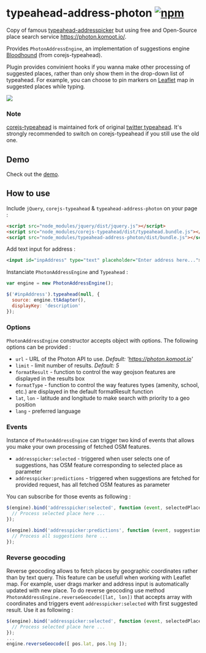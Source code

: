 # typeahead-address-photon [![npm](https://img.shields.io/npm/v/typeahead-address-photon.svg)](http://npm.im/typeahead-address-photon) 

Copy of famous [typeahead-addresspicker](https://github.com/sgruhier/typeahead-addresspicker)
but using free and Open-Source place search service https://photon.komoot.io/.

Provides `PhotonAddressEngine`, an implementation of suggestions engine [Bloodhound](https://github.com/twitter/typeahead.js/blob/master/doc/bloodhound.md) (from corejs-typeahead).

Plugin provides convinient hooks if you wanna make other processing of suggested places, rather than only show them in the drop-down list of typeahead. For example, you can choose to pin markers on [Leaflet](http://leafletjs.com/) map in suggested places while typing.

<img src="https://raw.github.com/komoot/typeahead-address-photon/master/doc/screenshot.png"/>

### Note
[corejs-typeahead](https://github.com/corejavascript/typeahead.js) is maintained fork of original [twitter typeahead](http://twitter.github.io/typeahead.js/). It's strongly recommended to switch on corejs-typeahead if you still use the old one.

## Demo
Check out the [demo](http://komoot.github.io/typeahead-address-photon/).

## How to use
Include `jQuery`, `corejs-typeahead` & `typeahead-address-photon` on your page :
```html
<script src="node_modules/jquery/dist/jquery.js"></script>
<script src="node_modules/corejs-typeahead/dist/typeahead.bundle.js"></script>
<script src="node_modules/typeahead-address-photon/dist/bundle.js"></script>
```
Add text input for address :
```xml
<input id="inpAddress" type="text" placeholder="Enter address here..."></input>
```

Instanciate `PhotonAddressEngine` and `Typeahead` :
```javascript
var engine = new PhotonAddressEngine();

$('#inpAddress').typeahead(null, {
  source: engine.ttAdapter(),
  displayKey: 'description'
});
```

### Options
`PhotonAddressEngine` constructor accepts object with options. The following options can be provided :
- `url` - URL of the Photon API to use. *Default: 'https://photon.komoot.io'*
- `limit` - limit number of results. *Default: 5*
- `formatResult` - function to control the way geojson features are displayed in the results box
- `formatType` - function to control the way features types (amenity, school, etc.) are displayed in the default formatResult function
- `lat`, `lon` - latitude and longitude to make search with priority to a geo position
- `lang` - preferred language

### Events
Instance of `PhotonAddressEngine` can trigger two kind of events that allows you make your own processing of fetched OSM features.
- `addresspicker:selected` - triggered when user selects one of suggestions, has OSM feature corresponding to selected place as parameter
- `addresspicker:predictions` - triggered when suggestions are fetched for provided request, has all fetched OSM features as parameter

You can subscribe for those events as following :
```javascript
$(engine).bind('addresspicker:selected', function (event, selectedPlace) {
  // Process selected place here ...
});

$(engine).bind('addresspicker:predictions', function (event, suggestions) {
  // Process all suggestions here ...
});
```

### Reverse geocoding
Reverse geocoding allows to fetch places by geographic coordinates rather than by text query. This feature can be usefull when working with Leaflet map. For example, user drags marker and address input is automatically updated with new place. To do reverse geocoding use method `PhotonAddressEngine.reverseGeocode([lat, lon])` that accepts array with coordinates and triggers event `addresspicker:selected` with first suggested result. Use it as following :

```javascript
$(engine).bind('addresspicker:selected', function (event, selectedPlace) {
  // Process selected place here ...
});
...
engine.reverseGeocode([ pos.lat, pos.lng ]);
```
